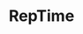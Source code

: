 ---
title: RepTime
crosslinks:
- RepWatch
- Watches
- FashionReps
- DesignerReps
- FashionRepsBST
- causeWhyNotMate
- NegativeWithGold
- me_irl
- malefashionadvice
- o
- 2h6t091
- Kanye
- RepVouch
- rolex
- keming
- Watchexchange
- cocaine
---